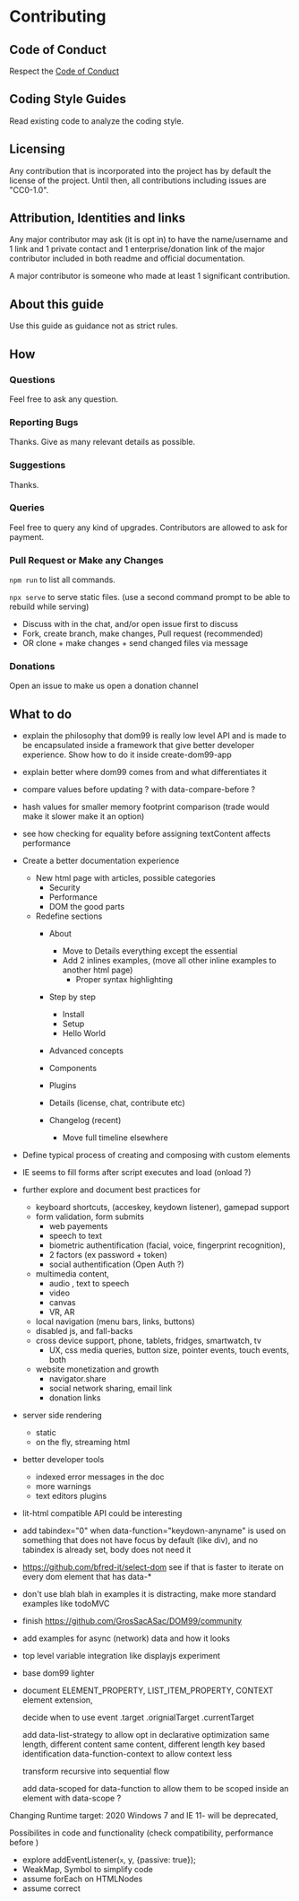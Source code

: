 # Contributing


## Code of Conduct

Respect the [Code of Conduct](CODE_OF_CONDUCT.md)

## Coding Style Guides


Read existing code to analyze the coding style.


## Licensing

Any contribution that is incorporated into the project has by default the license of the project. Until then, all contributions including issues are "CC0-1.0".


## Attribution, Identities and links

Any major contributor may ask (it is opt in) to have the name/username and 1 link and 1 private contact and 1 enterprise/donation link of the major contributor included in both readme and official documentation.

A major contributor is someone who made at least 1 significant contribution.

## About this guide


Use this guide as guidance not as strict rules.


## How

### Questions

Feel free to ask any question.


### Reporting Bugs

Thanks. Give as many relevant details as possible.


### Suggestions

Thanks.


### Queries

Feel free to query any kind of upgrades. Contributors are allowed to ask for payment.


### Pull Request or Make any Changes

`npm run` to list all commands.

`npx serve` to serve static files. (use a second command prompt to be able to rebuild while serving)


 * Discuss with in the chat, and/or open issue first to discuss
 * Fork, create branch, make changes, Pull request (recommended)
 * OR clone + make changes + send changed files via message


### Donations

Open an issue to make us open a donation channel


## What to do


 * explain the philosophy that dom99 is really low level API and is made to be encapsulated inside a framework that give better developer experience. Show how to do it inside create-dom99-app
 * explain better where dom99 comes from and what differentiates it
 * compare values before updating ? with data-compare-before ?
 * hash values for smaller memory footprint comparison (trade would make it slower make it an option)
 * see how checking for equality before assigning textContent affects performance
 * Create a better documentation experience
	* New html page with articles, possible categories
		* Security
		* Performance
		* DOM the good parts
	* Redefine sections
		* About
			* Move to Details everything except the essential
			* Add 2 inlines examples, (move all other inline examples to another html page)
				* Proper syntax highlighting
		* Step by step
			* Install
			* Setup
			* Hello World

		* Advanced concepts
		* Components
		* Plugins
		* Details (license, chat, contribute etc)
		* Changelog (recent)
			* Move full timeline elsewhere

 * Define typical process of creating and composing with custom elements
 * IE seems to fill forms after script executes and load (onload ?)
 * further explore and document best practices for
    * keyboard shortcuts, (acceskey, keydown listener), gamepad support
    * form validation, form submits
        * web payements
        * speech to text
        * biometric authentification (facial, voice, fingerprint recognition),
        * 2 factors (ex password + token)
        * social authentification (Open Auth ?)
    * multimedia content,
        * audio , text to speech
        * video
        * canvas
        * VR, AR
    * local navigation (menu bars, links, buttons)
    * disabled js, and fall-backs
    * cross device support, phone, tablets, fridges, smartwatch, tv
        * UX, css media queries, button size, pointer events, touch events, both
    * website monetization and growth
        * navigator.share
        * social network sharing, email link
        * donation links
 * server side rendering
    * static
    * on the fly, streaming html
 * better developer tools
    * indexed error messages in the doc
    * more warnings
    * text editors plugins
 * lit-html compatible API could be interesting
 * add tabindex="0" when data-function="keydown-anyname" is used on something that does not have focus by default (like div), and no tabindex is already set, body does not need it
 * https://github.com/bfred-it/select-dom see if that is faster to iterate on every dom element
 that has data-*
 * don't use blah blah in examples it is distracting, make more standard examples like todoMVC
 * finish https://github.com/GrosSacASac/DOM99/community
 * add examples for async (network) data and how it looks
 * top level variable integration like displayjs experiment
 * base dom99 lighter
 * document ELEMENT_PROPERTY, LIST_ITEM_PROPERTY, CONTEXT element extension,


    decide when to use event
        .target
        .orignialTarget
        .currentTarget

    add data-list-strategy to allow opt in declarative optimization
        same length, different content
        same content, different length
        key based identification
    data-function-context to allow context less

    transform recursive into sequential flow

    add data-scoped for data-function to allow them to be
    scoped inside an element with data-scope ?

Changing Runtime target: 2020
Windows 7 and IE 11- will be deprecated,

Possibilites in code and functionality
(check compatibility, performance before )

 * explore addEventListener(`x`, y, {passive: true});
 * WeakMap, Symbol to simplify code
 * assume forEach on HTMLNodes
 * assume correct <template> implementation
 * assume custom elements support
 * document.createTreeWalker
